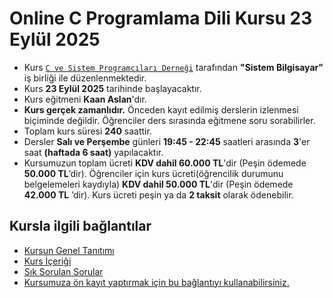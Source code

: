 # Online C Programlama Dili Kursu 23 Eylül 2025


+ Kurs [`C ve Sistem Programcıları Derneği`](http://www.csystem.org/) tarafından __"Sistem Bilgisayar"__ iş birliği ile düzenlenmektedir.
+ Kurs __23 Eylül 2025__ tarihinde başlayacaktır.
+ Kurs eğitmeni __Kaan Aslan__'dır.
+ __Kurs gerçek zamanlıdır.__ Önceden kayıt edilmiş derslerin izlenmesi biçiminde değildir. Öğrenciler ders sırasında eğitmene soru sorabilirler.
+ Toplam kurs süresi  __240__ saattir. 
+ Dersler __Salı ve Perşembe__ günleri __19:45 - 22:45__ saatleri arasında __3__'er saat __(haftada 6 saat)__ yapılacaktır.
+  Kursumuzun toplam ücreti __KDV dahil 60.000 TL__'dir (Peşin ödemede __50.000 TL__’dir). Öğrenciler için kurs ücreti(öğrencilik durumunu belgelemeleri kaydıyla) __KDV dahil 50.000 TL__'dir (Peşin ödemede __42.000 TL__ ’dir). Kurs ücreti peşin ya da __2 taksit__ olarak ödenebilir.

## Kursla ilgili bağlantılar
+ [Kursun Genel Tanıtımı]()
+ [Kurs İçeriği]()
+ [Sık Sorulan Sorular]()
+ [Kursumuza ön kayıt yaptırmak için bu bağlantıyı kullanabilirsiniz.]()
